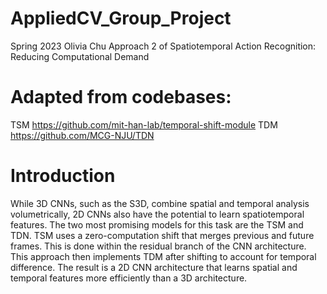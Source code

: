 # AppliedCV_Group_Project
Spring 2023
Olivia Chu 
Approach 2 of Spatiotemporal Action Recognition: Reducing Computational Demand

# Adapted from codebases: 
TSM https://github.com/mit-han-lab/temporal-shift-module
TDM https://github.com/MCG-NJU/TDN

# Introduction
While 3D CNNs, such as the S3D, combine spatial and temporal analysis volumetrically, 2D CNNs also have the potential to learn spatiotemporal features.  The two most promising models for this task are the TSM and TDN.  TSM uses a zero-computation shift that merges previous and future frames.  This is done within the residual branch of the CNN architecture.  This approach then implements TDM after shifting to account for temporal difference.  The result is a 2D CNN architecture that learns spatial and temporal features more efficiently than a 3D architecture.






